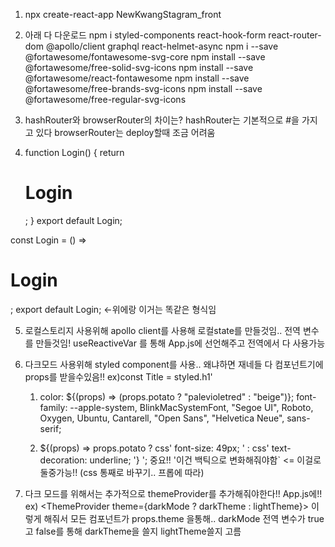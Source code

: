 1. npx create-react-app NewKwangStagram_front

2. 아래 다 다운로드
   npm i styled-components react-hook-form react-router-dom @apollo/client graphql react-helmet-async
   npm i --save @fortawesome/fontawesome-svg-core
   npm install --save @fortawesome/free-solid-svg-icons
   npm install --save @fortawesome/react-fontawesome
   npm install --save @fortawesome/free-brands-svg-icons
   npm install --save @fortawesome/free-regular-svg-icons

3. hashRouter와 browserRouter의 차이는?
   hashRouter는 기본적으로 #을 가지고 있다
   browserRouter는 deploy할때 조금 어려움

4. function Login() {
   return <h1>Login</h1>;
   }
   export default Login;

const Login = () => <h1>Login</h1>;
export default Login; <-위에랑 이거는 똑같은 형식임

5. 로컬스토리지 사용위해 apollo client를 사용해 로컬state를 만들것임.. 전역 변수를 만들것임!
   useReactiveVar 를 통해 App.js에 선언해주고 전역에서 다 사용가능

6. 다크모드 사용위해 styled component를 사용.. 왜냐하면 재네들 다 컴포넌트기에 props를 받을수있음!!
   ex)const Title = styled.h1'

   1. color: ${(props) => (props.potato ? "palevioletred" : "beige")}; font-family: --apple-system, BlinkMacSystemFont, "Segoe UI", Roboto, Oxygen, Ubuntu, Cantarell, "Open Sans", "Helvetica Neue", sans-serif;

   2. ${(props) => props.potato ? css' font-size: 49px; ' : css' text-decoration: underline; '} '; 중요!! '이건 백틱으로 변화해줘야함` <= 이걸로 둘중가능!!
      (css 통째로 바꾸기.. 프롭에 따라)

7. 다크 모드를 위해서는 추가적으로 themeProvider를 추가해줘야한다!! App.js에!!
   ex) <ThemeProvider theme={darkMode ? darkTheme : lightTheme}> 이렇게 해줘서 모든 컴포넌트가
   props.theme 을통해.. darkMode 전역 변수가 true 고 false를 통해 darkTheme을 쓸지 lightTheme쓸지 고름
